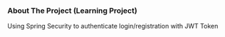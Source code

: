 ### About The Project (Learning Project)

Using Spring Security to authenticate login/registration with JWT Token
